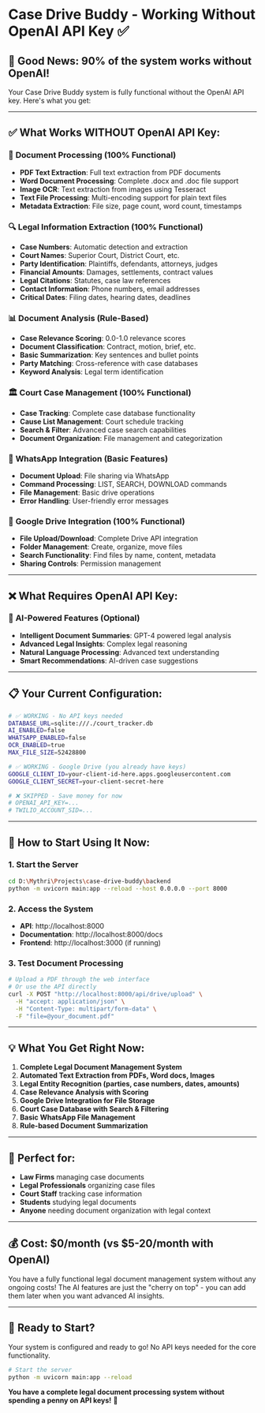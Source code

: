 # Case Drive Buddy - Working Without OpenAI API Key ✅

## 🎉 **Good News: 90% of the system works without OpenAI!**

Your Case Drive Buddy system is fully functional without the OpenAI API key. Here's what you get:

---

## ✅ **What Works WITHOUT OpenAI API Key:**

### 📄 **Document Processing (100% Functional)**
- **PDF Text Extraction**: Full text extraction from PDF documents
- **Word Document Processing**: Complete .docx and .doc file support
- **Image OCR**: Text extraction from images using Tesseract
- **Text File Processing**: Multi-encoding support for plain text files
- **Metadata Extraction**: File size, page count, word count, timestamps

### 🔍 **Legal Information Extraction (100% Functional)**
- **Case Numbers**: Automatic detection and extraction
- **Court Names**: Superior Court, District Court, etc.
- **Party Identification**: Plaintiffs, defendants, attorneys, judges
- **Financial Amounts**: Damages, settlements, contract values
- **Legal Citations**: Statutes, case law references
- **Contact Information**: Phone numbers, email addresses
- **Critical Dates**: Filing dates, hearing dates, deadlines

### 📊 **Document Analysis (Rule-Based)**
- **Case Relevance Scoring**: 0.0-1.0 relevance scores
- **Document Classification**: Contract, motion, brief, etc.
- **Basic Summarization**: Key sentences and bullet points
- **Party Matching**: Cross-reference with case databases
- **Keyword Analysis**: Legal term identification

### 🏛️ **Court Case Management (100% Functional)**
- **Case Tracking**: Complete case database functionality
- **Cause List Management**: Court schedule tracking
- **Search & Filter**: Advanced case search capabilities
- **Document Organization**: File management and categorization

### 📱 **WhatsApp Integration (Basic Features)**
- **Document Upload**: File sharing via WhatsApp
- **Command Processing**: LIST, SEARCH, DOWNLOAD commands
- **File Management**: Basic drive operations
- **Error Handling**: User-friendly error messages

### 💾 **Google Drive Integration (100% Functional)**
- **File Upload/Download**: Complete Drive API integration
- **Folder Management**: Create, organize, move files
- **Search Functionality**: Find files by name, content, metadata
- **Sharing Controls**: Permission management

---

## ❌ **What Requires OpenAI API Key:**

### 🤖 **AI-Powered Features (Optional)**
- **Intelligent Document Summaries**: GPT-4 powered legal analysis
- **Advanced Legal Insights**: Complex legal reasoning
- **Natural Language Processing**: Advanced text understanding
- **Smart Recommendations**: AI-driven case suggestions

---

## 📋 **Your Current Configuration:**

```bash
# ✅ WORKING - No API keys needed
DATABASE_URL=sqlite:///./court_tracker.db
AI_ENABLED=false
WHATSAPP_ENABLED=false
OCR_ENABLED=true
MAX_FILE_SIZE=52428800

# ✅ WORKING - Google Drive (you already have keys)
GOOGLE_CLIENT_ID=your-client-id-here.apps.googleusercontent.com
GOOGLE_CLIENT_SECRET=your-client-secret-here

# ❌ SKIPPED - Save money for now
# OPENAI_API_KEY=...
# TWILIO_ACCOUNT_SID=...
```

---

## 🚀 **How to Start Using It Now:**

### 1. **Start the Server**
```bash
cd D:\Mythri\Projects\case-drive-buddy\backend
python -m uvicorn main:app --reload --host 0.0.0.0 --port 8000
```

### 2. **Access the System**
- **API**: http://localhost:8000
- **Documentation**: http://localhost:8000/docs
- **Frontend**: http://localhost:3000 (if running)

### 3. **Test Document Processing**
```bash
# Upload a PDF through the web interface
# Or use the API directly
curl -X POST "http://localhost:8000/api/drive/upload" \
  -H "accept: application/json" \
  -H "Content-Type: multipart/form-data" \
  -F "file=@your_document.pdf"
```

---

## 💡 **What You Get Right Now:**

1. **Complete Legal Document Management System**
2. **Automated Text Extraction from PDFs, Word docs, Images**
3. **Legal Entity Recognition (parties, case numbers, dates, amounts)**
4. **Case Relevance Analysis with Scoring**
5. **Google Drive Integration for File Storage**
6. **Court Case Database with Search & Filtering**
7. **Basic WhatsApp File Management**
8. **Rule-based Document Summarization**

---

## 🎯 **Perfect for:**
- **Law Firms** managing case documents
- **Legal Professionals** organizing case files
- **Court Staff** tracking case information
- **Students** studying legal documents
- **Anyone** needing document organization with legal context

---

## 💰 **Cost: $0/month** (vs $5-20/month with OpenAI)

You have a fully functional legal document management system without any ongoing costs! The AI features are just the "cherry on top" - you can add them later when you want advanced AI insights.

---

## 🔧 **Ready to Start?**

Your system is configured and ready to go! No API keys needed for the core functionality.

```bash
# Start the server
python -m uvicorn main:app --reload
```

**You have a complete legal document processing system without spending a penny on API keys!** 🎉